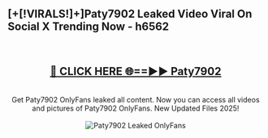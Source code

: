 <h2>[+[!VIRALS!]+]Paty7902 Leaked Video Viral On Social X Trending Now - h6562</h2>
<br>
<div align="center">
<h2><a href="https://libra.edu.pl?Paty7902" rel="nofollow">🔴 CLICK HERE 🌐==►► Paty7902</a></h2>
<br>
Get Paty7902 OnlyFans leaked all content. Now you can access all videos and pictures of Paty7902 OnlyFans. New Updated Files 2025!
<br>
<br>
<a href="https://libra.edu.pl?Paty7902" rel="nofollow" data-target="animated-image.originalLink"><img src="https://i.ibb.co.com/WyWwxjT/player-gif2.gif" alt="Paty7902 Leaked OnlyFans" style="max-width: 100%; display: inline-block;" data-target="animated-image.originalImage"></a>
</div>
<br>